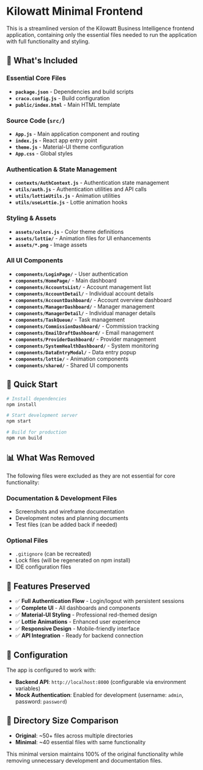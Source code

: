 # Kilowatt Minimal Frontend

This is a streamlined version of the Kilowatt Business Intelligence frontend application, containing only the essential files needed to run the application with full functionality and styling.

## 🎯 What's Included

### Essential Core Files
- **`package.json`** - Dependencies and build scripts
- **`craco.config.js`** - Build configuration
- **`public/index.html`** - Main HTML template

### Source Code (`src/`)
- **`App.js`** - Main application component and routing
- **`index.js`** - React app entry point
- **`theme.js`** - Material-UI theme configuration
- **`App.css`** - Global styles

### Authentication & State Management
- **`contexts/AuthContext.js`** - Authentication state management
- **`utils/auth.js`** - Authentication utilities and API calls
- **`utils/lottieUtils.js`** - Animation utilities
- **`utils/useLottie.js`** - Lottie animation hooks

### Styling & Assets
- **`assets/colors.js`** - Color theme definitions
- **`assets/lottie/`** - Animation files for UI enhancements
- **`assets/*.png`** - Image assets

### All UI Components
- **`components/LoginPage/`** - User authentication
- **`components/HomePage/`** - Main dashboard
- **`components/AccountsList/`** - Account management list
- **`components/AccountDetail/`** - Individual account details
- **`components/AccountDashboard/`** - Account overview dashboard
- **`components/ManagerDashboard/`** - Manager management
- **`components/ManagerDetail/`** - Individual manager details
- **`components/TaskQueue/`** - Task management
- **`components/CommissionDashboard/`** - Commission tracking
- **`components/EmailDraftDashboard/`** - Email management
- **`components/ProviderDashboard/`** - Provider management
- **`components/SystemHealthDashboard/`** - System monitoring
- **`components/DataEntryModal/`** - Data entry popup
- **`components/lottie/`** - Animation components
- **`components/shared/`** - Shared UI components

## 🚀 Quick Start

```bash
# Install dependencies
npm install

# Start development server
npm start

# Build for production
npm run build
```

## 📊 What Was Removed

The following files were excluded as they are not essential for core functionality:

### Documentation & Development Files
- Screenshots and wireframe documentation
- Development notes and planning documents
- Test files (can be added back if needed)

### Optional Files
- `.gitignore` (can be recreated)
- Lock files (will be regenerated on npm install)
- IDE configuration files

## 🎨 Features Preserved

- ✅ **Full Authentication Flow** - Login/logout with persistent sessions
- ✅ **Complete UI** - All dashboards and components
- ✅ **Material-UI Styling** - Professional red-themed design
- ✅ **Lottie Animations** - Enhanced user experience
- ✅ **Responsive Design** - Mobile-friendly interface
- ✅ **API Integration** - Ready for backend connection

## 🔧 Configuration

The app is configured to work with:
- **Backend API**: `http://localhost:8000` (configurable via environment variables)
- **Mock Authentication**: Enabled for development (username: `admin`, password: `password`)

## 📁 Directory Size Comparison

- **Original**: ~50+ files across multiple directories
- **Minimal**: ~40 essential files with same functionality

This minimal version maintains 100% of the original functionality while removing unnecessary development and documentation files.
